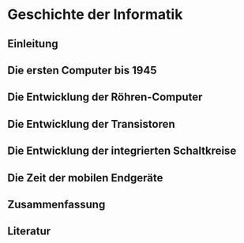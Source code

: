 # Geschichte der Informatik

## Einleitung

## Die ersten Computer bis 1945

## Die Entwicklung der Röhren-Computer

## Die Entwicklung der Transistoren

## Die Entwicklung der integrierten Schaltkreise

## Die Zeit der mobilen Endgeräte

## Zusammenfassung

## Literatur